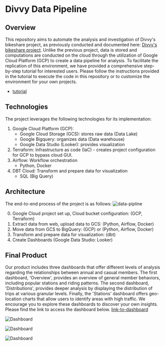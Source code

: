# Divvy Data Pipeline

## Overview
This repository aims to automate the analysis and investigation of Divvy's bikeshare project, as previously conducted and documented here: [Divvy's bikeshare project](https://github.com/ETM1123/Divvy-Bikeshare-Project). Unlike the previous project, data is stored and computations are conducted on the cloud through the utilization of Google Cloud Platform (GCP) to create a data pipeline for analysis. To facilitate the replication of this environment, we have provided a comprehensive step-by-step tutorial for interested users. Please follow the instructions provided in the tutorial to execute the code in this repository or to customize the environment for your own projects.
- [tutorial](https://github.com/ETM1123/divvy-data-pipeline/blob/main/tutorial.md)

## Technologies
The project leverages the following technologies for its implementation:
1. Google Cloud Platform (GCP):
    - Google Cloud Storage (GCS): stores raw data (Data Lake)
    - Google Bigquery: organizes data (Data warehouse)
    - Google Data Studio (Looker): provides visualization 
2. Terraform: Infrastructure as code (IaC) - creates project configuration for GCP to bypass cloud GUI.
3. Airflow: Workflow orchestration 
    - Python, Docker
4. DBT Cloud: Transform and prepare data for visualization 
    - SQL (Big Query)

## Architecture
The end-to-end process of the project is as follows:
![data-pipline](images/Divvy-data-pipeline-3.png)

0. Google Cloud project set up, Cloud bucket configuration: (GCP, Terraform)
1. Extract data from web, upload data to GCS: (Python, Airflow, Docker)
2. Move data from GCS to BigQuery: (GCP) or (Python, Airflow, Docker)
3. Transform and prepare data for visualization: (dbt)
4. Create Dashboards (Google Data Studio: Looker)

## Final Product
Our product includes three dashboards that offer different levels of analysis regarding the relationships between annual and casual members. The first dashboard, 'Overview', provides an overview of general member behaviors, including popular stations and riding patterns. The second dashboard, 'Distributions', provides deeper analysis by displaying the distribution of trips at various granular levels. Finally, the 'Stations' dashboard offers geo-location charts that allow users to identify areas with high traffic. We encourage you to explore these dashboards to discover your own insights. Please find the link to access the dashboard below. [link-to-dashboard](https://lookerstudio.google.com/reporting/2397a020-65d2-42a4-8f05-b36c7c6cadaf)


![Dashboard](images/divvy_overview_dashboard.png)

![Dashboard](images/divvy_biketrip_dist.png)

![Dashboard](images/divvy_stations_dashboard.png)